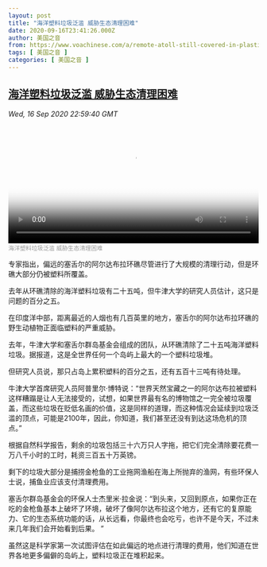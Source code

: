 ```yaml
---
layout: post
title: "海洋塑料垃圾泛滥 威胁生态清理困难"
date: 2020-09-16T23:41:26.000Z
author: 美国之音
from: https://www.voachinese.com/a/remote-atoll-still-covered-in-plastic-despite-clean-up-last-year-20200916/5586317.html
tags: [ 美国之音 ]
categories: [ 美国之音 ]
---
```

<!--1600299686000-->
[海洋塑料垃圾泛滥 威胁生态清理困难](https://www.voachinese.com/a/remote-atoll-still-covered-in-plastic-despite-clean-up-last-year-20200916/5586317.html)
------

<div>
<div><i>Wed, 16 Sep 2020 22:59:40 GMT</i></div><video poster="https://images.weserv.nl?url=gdb.voanews.com/eb4b6dc9-9720-4844-b75e-cd4194931e48_tv_r1_s_w900.jpg" src="https://av.voanews.com/Videoroot/Pangeavideo/2020/09/e/eb/eb4b6dc9-9720-4844-b75e-cd4194931e48_240p.mp4" style="width:100%" controls></video><div><small style="color: #999;">海洋塑料垃圾泛滥 威胁生态清理困难</small></div><p>专家指出，偏远的塞舌尔的阿尔达布拉环礁尽管进行了大规模的清理行动，但是环礁大部分仍被塑料所覆盖。</p><p>去年从环礁清除的海洋塑料垃圾有二十五吨，但牛津大学的研究人员估计，这只是问题的百分之五。</p><p>在印度洋中部，距离最近的人烟也有几百英里的地方，塞舌尔的阿尔达布拉环礁的野生动植物正面临塑料的严重威胁。</p><p>去年，牛津大学和塞舌尔群岛基金会组成的团队，从环礁清除了二十五吨海洋塑料垃圾。据报道，这是全世界任何一个岛屿上最大的一个塑料垃圾堆。</p><p>但研究人员说，那只占岛上累积塑料的百分之五，还有五百十三吨有待处理。</p><p>牛津大学首席研究人员阿普里尔·博特说：“世界天然宝藏之一的阿尔达布拉被塑料这样糟蹋是让人无法接受的，试想，如果世界最有名的博物馆之一完全被垃圾覆盖，而这些垃圾在贬低名画的价值，这是同样的道理，而这种情况会延续到垃圾泛滥的顶点，可能是2100年，因此，你知道，我们甚至还没有到达这场危机的顶点。”</p><p>根据自然科学报告，剩余的垃圾包括三十六万只人字拖，把它们完全清除要花费一万八千小时的工时，耗资三百五十万英镑。</p><p>剩下的垃圾大部分是捕捞金枪鱼的工业拖网渔船在海上所抛弃的渔网，有些环保人士说，捕鱼业应该支付清理费用。</p><p>塞舌尔群岛基金会的环保人士杰里米·拉金说：“到头来，又回到原点，如果你正在吃的金枪鱼基本上破坏了环境，破坏了像阿尔达布拉这个地方，还有它的复原能力、它的生态系统功能的话，从长远看，你最终也会吃亏，也许不是今天，不过未来几年我们会开始看到后果。 ”</p><p>虽然这是科学家第一次试图评估在如此偏远的地点进行清理的费用，他们知道在世界各地更多偏僻的岛屿上，塑料垃圾正在堆积起来。</p>
</div>
